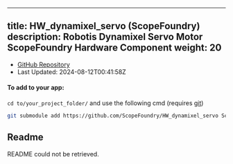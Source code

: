 
---
title: HW_dynamixel_servo (ScopeFoundry)
description: Robotis Dynamixel Servo Motor ScopeFoundry Hardware Component
weight: 20
---
- [GitHub Repository](https://github.com/ScopeFoundry/HW_dynamixel_servo)
- Last Updated: 2024-08-12T00:41:58Z


#### To add to your app:

`cd to/your_project_folder/` and use the following cmd (requires [git](/docs/100_development-environment/20_git/))

```bash
git submodule add https://github.com/ScopeFoundry/HW_dynamixel_servo ScopeFoundryHW/dynamixel_servo
```


## Readme
README could not be retrieved.
